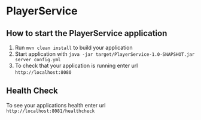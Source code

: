 # PlayerService

How to start the PlayerService application
---

1. Run `mvn clean install` to build your application
1. Start application with `java -jar target/PlayerService-1.0-SNAPSHOT.jar server config.yml`
1. To check that your application is running enter url `http://localhost:8080`

Health Check
---

To see your applications health enter url `http://localhost:8081/healthcheck`
